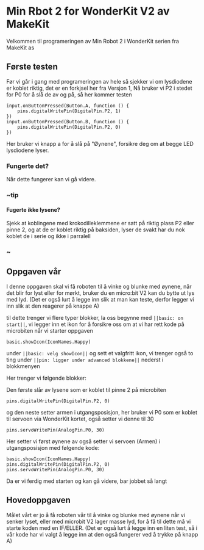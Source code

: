 # Min Rbot 2 for WonderKit V2 av MakeKit

Velkommen til programeringen av Min Robot 2 i WonderKit serien fra MakeKit as

## Første testen

Før vi går i gang med programeringen av hele så sjekker vi om lysdiodene er koblet riktig, det er en forkjsel her fra Versjon 1, Nå bruker vi P2 i stedet for P0 for å slå de av og på, så her kommer testen

```blocks
input.onButtonPressed(Button.A, function () {
    pins.digitalWritePin(DigitalPin.P2, 1)
})
input.onButtonPressed(Button.B, function () {
    pins.digitalWritePin(DigitalPin.P2, 0)
})
```
Her bruker vi knapp a for å slå på "Øynene", forsikre deg om at begge LED lysdiodene lyser.

### Fungerte det?

Når dette fungerer kan vi gå videre.
### ~tip

#### Fugerte ikke lysene?
Sjekk at koblingene med krokodilleklemmene er satt på riktig plass P2 eller pinne 2, og at de er koblet riktig på baksiden, lyser de svakt har du nok koblet de i serie og ikke i parralell

### ~

## Oppgaven vår

I denne oppgaven skal vi få roboten til å vinke og blunke med øynene, når det blir for lyst eller for mørkt, bruker du en micro:bit V2 kan du bytte ut lys med lyd.
(Det er også lurt å legge inn slik at man kan teste, derfor legger vi inn slik at den reagerer på knappe A)

til dette trenger vi flere typer blokker, la oss begynne med ``||basic: on start||``, vi legger inn et ikon for å forsikre oss om at vi har rett kode på microbiten når vi starter oppgaven
```block
basic.showIcon(IconNames.Happy)
```

under ``||basic: velg showIcon||`` og sett et valgfritt ikon, vi trenger også to ting under ``||pin: ligger under advanced blokkene||`` nederst i blokkmenyen

Her trenger vi følgende blokker:

Den første slår av lysene som er koblet til pinne 2 på microbiten

```block
pins.digitalWritePin(DigitalPin.P2, 0)
```
og den neste setter armen i utgangsposisjon, her bruker vi P0 som er koblet til servoen via WonderKit kortet, også setter vi denne til 30
```block
pins.servoWritePin(AnalogPin.P0, 30)
```


Her setter vi først øynene av også setter vi servoen (Armen) i utgangsposisjon med følgende kode:

```blocks
basic.showIcon(IconNames.Happy)
pins.digitalWritePin(DigitalPin.P2, 0)
pins.servoWritePin(AnalogPin.P0, 30)
```

Da er vi ferdig med starten og kan gå videre, bar jobbet så langt

## Hovedoppgaven
Målet vårt er jo å få roboten vår til å vinke og blunke med øynene når vi senker lyset, eller med microbit V2 lager masse lyd, for å få til dette må vi starte koden med en IF/ELLER.
(Det er også lurt å legge inn en liten test, så i vår kode har vi valgt å legge inn at den også fungerer ved å trykke på knapp A)








